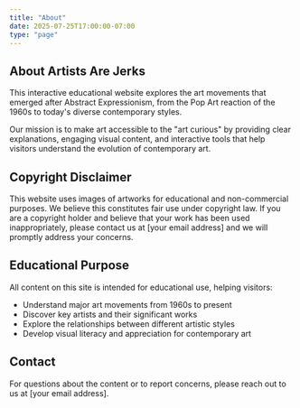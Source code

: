 ```yaml
---
title: "About"
date: 2025-07-25T17:00:00-07:00
type: "page"
---
```


## About Artists Are Jerks

This interactive educational website explores the art movements that emerged after Abstract Expressionism, from the Pop Art reaction of the 1960s to today's diverse contemporary styles. 

Our mission is to make art accessible to the "art curious" by providing clear explanations, engaging visual content, and interactive tools that help visitors understand the evolution of contemporary art.

## Copyright Disclaimer

This website uses images of artworks for educational and non-commercial purposes. We believe this constitutes fair use under copyright law. If you are a copyright holder and believe that your work has been used inappropriately, please contact us at [your email address] and we will promptly address your concerns.

## Educational Purpose

All content on this site is intended for educational use, helping visitors:

- Understand major art movements from 1960s to present
- Discover key artists and their significant works
- Explore the relationships between different artistic styles
- Develop visual literacy and appreciation for contemporary art

## Contact

For questions about the content or to report concerns, please reach out to us at [your email address].
